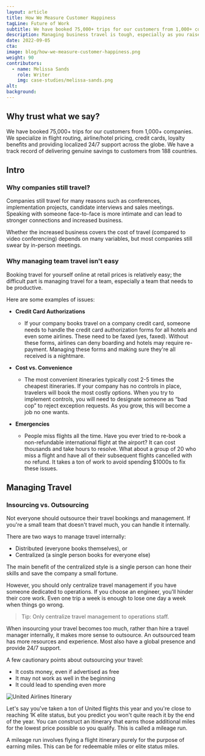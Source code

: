 ```yaml
---
layout: article
title: How We Measure Customer Happiness
tagLine: Future of Work
subtitle: We have booked 75,000+ trips for our customers from 1,000+ companies.
description: Managing business travel is tough, especially as you raise money, build out your team and travel more frequently. In this post we explain all of the lessons, tips and tricks we've learned managing travel for more than 1,000 companies.
date: 2022-09-05
cta:
image: blog/how-we-measure-customer-happiness.png
weight: 90
contributors:
  - name: Melissa Sands
    role: Writer
    img: case-studies/melissa-sands.png
alt:
background:
---
```


## Why trust what we say?

We have booked 75,000+ trips for our customers from 1,000+ companies. We specialize in flight routing, airline/hotel pricing, credit cards, loyalty benefits and providing localized 24/7 support across the globe. We have a track record of delivering genuine savings to customers from 188 countries.

## Intro

### Why companies still travel?

Companies still travel for many reasons such as conferences, implementation projects, candidate interviews and sales meetings. Speaking with someone face-to-face is more intimate and can lead to stronger connections and increased business.

Whether the increased business covers the cost of travel (compared to video conferencing) depends on many variables, but most companies still swear by in-person meetings.

### Why managing team travel isn't easy

Booking travel for yourself online at retail prices is relatively easy; the difficult part is managing travel for a team, especially a team that needs to be productive.

Here are some examples of issues:

- **Credit Card Authorizations**
  - If your company books travel on a company credit card, someone needs to handle the credit card authorization forms for all hotels and even some airlines. These need to be faxed (yes, faxed). Without these forms, airlines can deny boarding and hotels may require re-payment. Managing these forms and making sure they're all received is a nightmare.

- **Cost vs. Convenience**
  - The most convenient itineraries typically cost 2-5 times the cheapest itineraries. If your company has no controls in place, travelers will book the most costly options. When you try to implement controls, you will need to designate someone as “bad cop” to reject exception requests. As you grow, this will become a job no one wants.

- **Emergencies**
  - People miss flights all the time. Have you ever tried to re-book a non-refundable international flight at the airport? It can cost thousands and take hours to resolve. What about a group of 20 who miss a flight and have all of their subsequent flights cancelled with no refund. It takes a ton of work to avoid spending $1000s to fix these issues.

## Managing Travel

### Insourcing vs. Outsourcing

Not everyone should outsource their travel bookings and management. If you're a small team that doesn't travel much, you can handle it internally.

There are two ways to manage travel internally:

- Distributed (everyone books themselves), or
- Centralized (a single person books for everyone else)

The main benefit of the centralized style is a single person can hone their skills and save the company a small fortune.

However, you should only centralize travel management if you have someone dedicated to operations. If you choose an engineer, you'll hinder their core work. Even one trip a week is enough to lose one day a week when things go wrong.

> Tip: Only centralize travel management to operations staff.

When insourcing your travel becomes too much, rather than hire a travel manager internally, it makes more sense to outsource. An outsourced team has more resources and experience. Most also have a global presence and provide 24/7 support.

A few cautionary points about outsourcing your travel:

- It costs money, even if advertised as free
- It may not work as well in the beginning
- It could lead to spending even more

![United Airlines Itinerary](/blog/united-itinerary.png)

Let's say you've taken a ton of United flights this year and you're close to reaching 1K elite status, but you predict you won't quite reach it by the end of the year. You can construct an itinerary that earns those additional miles for the lowest price possible so you qualify. This is called a mileage run.

A mileage run involves flying a flight itinerary purely for the purpose of earning miles. This can be for redeemable miles or elite status miles.
